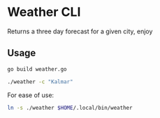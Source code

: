 # Weather CLI

Returns a three day forecast for a given city, enjoy

## Usage

```bash
go build weather.go

./weather -c "Kalmar"
```

For ease of use:

```bash
ln -s ./weather $HOME/.local/bin/weather
```
